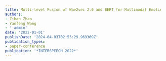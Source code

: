 ```yaml
---
title: Multi-level Fusion of Wav2vec 2.0 and BERT for Multimodal Emotion Recognition
authors:
- Zihan Zhao
- Yanfeng Wang
- ' admin'
date: '2022-01-01'
publishDate: '2024-04-03T02:53:29.969369Z'
publication_types:
- paper-conference
publication: '*INTERSPEECH 2022*'
---
```

